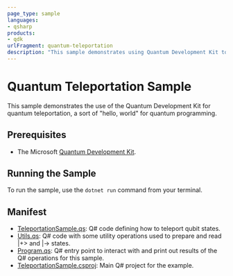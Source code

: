 ```yaml
---
page_type: sample
languages:
- qsharp
products:
- qdk
urlFragment: quantum-teleportation
description: "This sample demonstrates using Quantum Development Kit to move quantum data with quantum teleportation."
---
```


# Quantum Teleportation Sample

This sample demonstrates the use of the Quantum Development Kit for quantum teleportation, a sort of "hello, world" for quantum programming.

## Prerequisites ##

- The Microsoft [Quantum Development Kit](https://docs.microsoft.com/quantum/install-guide/).

## Running the Sample

To run the sample, use the `dotnet run` command from your terminal. 

## Manifest ##

- [TeleportationSample.qs](https://github.com/microsoft/Quantum/blob/master/samples/getting-started/teleportation/TeleportationSample.qs): Q# code defining how to teleport qubit states.
- [Utils.qs](https://github.com/microsoft/Quantum/blob/master/samples/getting-started/teleportation/Utils.qs): Q# code with some utility operations used to prepare and read |+> and |-> states.
- [Program.qs](https://github.com/microsoft/Quantum/blob/master/samples/getting-started/teleportation/Program.qs): Q# entry point to interact with and print out results of the Q# operations for this sample.
- [TeleportationSample.csproj](https://github.com/microsoft/Quantum/blob/master/samples/getting-started/teleportation/TeleportationSample.csproj): Main Q# project for the example.
